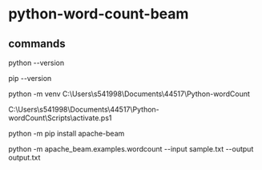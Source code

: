 # python-word-count-beam

## commands 

python --version

pip --version

python -m venv C:\Users\s541998\Documents\44517\Python-wordCount

C:\Users\s541998\Documents\44517\Python-wordCount\Scripts\activate.ps1

python -m pip install apache-beam

python -m apache_beam.examples.wordcount --input sample.txt --output output.txt
